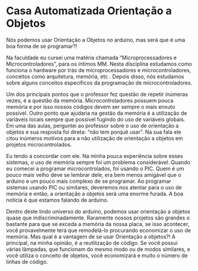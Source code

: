 # Casa Automatizada Orientação a Objetos

Nós podemos usar Orientação a Objetos no arduino, mas será que é uma boa forma de se programar?!

Na faculdade eu cursei uma matéria chamada “Microprocessadores e Microcontroladores”, para os íntimos MM. Nesta disciplina estudamos como funciona o hardware por trás de microprocessadores e microcontroladores, conceitos como arquitetura, memória, etc . Depois disso, nós estudamos sobre alguns conceitos específicos da programação de microcontroladores.

Um dos principais pontos que o professor fez questão de repetir inúmeras vezes, é a questão da memória. Microcontroladores possuem pouca memória e por isso nossos códigos devem ser sempre o mais enxuto possível. Outro ponto que ajudaria na gestão da memória é a utilização de variáveis locais sempre que possível fugindo do uso de variáveis globais.
Em uma das aulas, perguntei ao professor sobre o uso de orientação a objetos e sua resposta foi direta: “não tem porquê usar”. Na sua fala ele citou inúmeros motivos para a não utilização de orientação a objetos em projetos microcontrolados.

Eu tendo a concordar com ele. Na minha pouca experiência sobre esses sistemas, o uso de memória sempre foi um problema considerável. Quando eu comecei a programar microcontrolados, foi usando o PIC. Quem é um pouco mais velho deve se lembrar dele, era bem menos amigável que o arduino e um pouco mais complexo de se programar.
Ao programar sistemas usando PIC ou similares, deveremos nos atentar para o uso de memória e então, a orientação a objetos será uma enorme furada. A boa notícia é que estamos falando de arduino.

Dentro deste lindo universo do arduino, podemos usar orientação a objetos quase que indiscriminadamente. Raramente nossos projetos são grandes o bastante para que se exceda a memória da nossa placa, se isso acontecer, você provavelmente terá que remodelá-lo procurando economizar o uso de memória. Mas qual é a vantagem de se usar Orientação a objetos?! A principal, na minha opinião, é a reutilização de código. Se você possui várias lâmpadas, que funcionam do mesmo modo ou de modos similares, e você utiliza o conceito de objetos, você economizará e muito o número de linhas de código.

